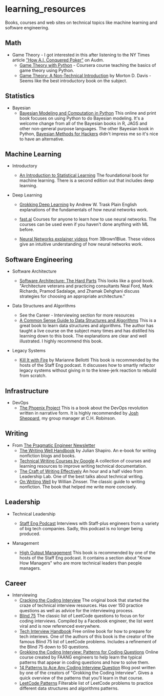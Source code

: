 # learning_resources
Books, courses and web sites on technical topics like machine learning and software engineering.

## Math

* Game Theory - I got interested in this after listening to the NY Times article
["How A.I. Conquered Poker"](https://www.nytimes.com/2022/01/18/magazine/ai-technology-poker.html) on Audm.
    * [Game Theory with Python](https://www.coursera.org/projects/game-theory-with-python) - Coursera course teaching the basics of game theory using Python.
    * [Game Theory: A Non-Technical Introduction](https://store.doverpublications.com/0486296725.html) by Morton D. Davis - Seems like the best introductory
    book on the subject.

## Statistics

* Bayesian
    * [Bayesian Modeling and Computation in Python](https://bayesiancomputationbook.com/welcome.html) This online and print book
    focuses on using Python to do Bayesian modeling. It's a welcome change from all of the Bayesian books in R, JAGS and other
    non-general purpose languages. The other Bayesian book in Python,
    [Bayesian Methods for Hackers](https://github.com/CamDavidsonPilon/Probabilistic-Programming-and-Bayesian-Methods-for-Hackers)
    didn't impress me so it's nice to have an alternative.

## Machine Learning

* Introductory
    * [An Introduction to Statistical Learning](https://www.statlearning.com/)
    The foundational book for machine learning. There is a second edition out that includes deep learning.

* Deep Learning
    * [Grokking Deep Learning](https://www.manning.com/books/grokking-deep-learning) by Andrew W. Trask
    Plain English explanations of the fundamentals of how neural networks work.

    * [fast.ai](https://www.fast.ai/) Courses for anyone to learn how to use neural networks. The courses can
    be used even if you haven't done anything with ML before.

    * [Neural Networks explainer videos](https://www.youtube.com/playlist?list=PLZHQObOWTQDNU6R1_67000Dx_ZCJB-3pi)
    from 3Brown1Blue. These videos give an intuitive understanding of how neural networks work.

## Software Engineering

* Software Architecture
    * [Software Architecture: The Hard Parts](https://www.oreilly.com/library/view/software-architecture-the/9781492086888/)
    This looks like a good book. "Architecture veterans and practicing consultants Neal Ford, Mark Richards, Pramod Sadalage,
    and Zhamak Dehghani discuss strategies for choosing an appropriate architecture."

* Data Structures and Algorithms
    * See the Career - Interviewing section for more resources
    * [A Common Sense Guide to Data Structures and Algorithms](https://pragprog.com/titles/jwdsal2/a-common-sense-guide-to-data-structures-and-algorithms-second-edition/)
    This is a great book to learn data structures and algorithms. The author has taught a live course on the subject many times
    and has distilled his learning down to this book. The explanations are clear and well illustrated. I highly recommend
    this book.

* Legacy Systems
    * [Kill It with Fire](https://nostarch.com/kill-it-fire) by Marianne Bellotti
    This book is recommended by the hosts of the Staff Eng podcast. It discusses how to smartly refactor legacy systems
    without giving in to the knee-jerk reaction to rebuild from scratch.


## Infrastructure

* DevOps
    * [The Phoenix Project](https://itrevolution.com/the-phoenix-project/)
    This is a book about the DevOps revolution written in narrative form. It is highly recommended by
    [Josh Sheppard](https://www.linkedin.com/in/joshua-sheppard/), my group manager at C.H. Robinson.

## Writing

* From [The Pragmatic Engineer Newsletter](https://newsletter.pragmaticengineer.com/)
    * [The Writing Well Handbook](https://www.julian.com/guide/write/intro) by Julian Shapiro.
    An e-book for writing nonfiction blogs and books.
    * [Technical Writing Courses by Google](https://developers.google.com/tech-writing)
    A collection of courses and learning resources to improve writing technical documentation.
    * [The Craft of Writing Effectively](https://www.youtube.com/watch?v=vtIzMaLkCaM)
    An hour and a half video from Leadership Lab. One of the best talks about technical writing.
    * [On Writing Well](https://www.harpercollins.com/products/on-writing-well-william-zinsser?variant=32118081159202) by Willian Zinsser.
    The classic guide to writing nonfiction. The book that helped me write more concisely.

## Leadership

* Technical Leadership
    * [Staff Eng Podcast](https://podcast.staffeng.com/)
    Interviews with Staff-plus engineers from a variety of big tech companies. Sadly, this podcast
    is no longer being produced.

* Management
    * [High Output Management](https://penguinrandomhousehighereducation.com/book/?isbn=9780679762881)
    This book is recommended by one of the hosts of the Staff Eng podcast. It contains a section
    about "Know How Managers" who are more technical leaders than people managers.

## Career

* Interviewing
    * [Cracking the Coding Interview](https://www.crackingthecodinginterview.com/)
    The original book that started the craze of technical interview resources. Has over 150 practice questions as well
    as advice for the interviewing process.
    * [Blind 75](https://www.teamblind.com/post/New-Year-Gift---Curated-List-of-Top-100-LeetCode-Questions-to-Save-Your-Time-OaM1orEU)
    The classic list of LeetCode questions to focus on for coding interviews. Compiled by a Facebook engineer, the list went
    viral and is now referenced everywhere.
    * [Tech Interview Handbook](https://www.techinterviewhandbook.org/)
    Free online book for how to prepare for tech interiews. One of the authors of this book is the
    creator of the famous Blind 75 list of LeetCode problems. Includes a refinement of the Blind 75 down to 50 questions.
    * [Grokking the Coding Interview: Patterns for Coding Questions](https://www.educative.io/courses/grokking-the-coding-interview)
    Online course created by FAANG engineers to help learn the typical patterns that appear in coding questions and how
    to solve them.
    * [14 Patterns to Ace Any Coding Interview Question](https://hackernoon.com/14-patterns-to-ace-any-coding-interview-question-c5bb3357f6ed)
    Blog post written by one of the creators of "Grokking the Coding Interview". Gives a quick overview of the patterns that you'll
    learn in that course.
    * [LeetCode Patterns](https://seanprashad.com/leetcode-patterns/)
    Filterable list of LeetCode problems to practice different data structures and algorithms patterns.


